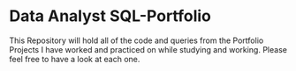 # Data Analyst SQL-Portfolio

This Repository will hold all of the code and queries from the Portfolio Projects I have 
worked and practiced on while studying and working.
Please feel free to have a look at each one. 
